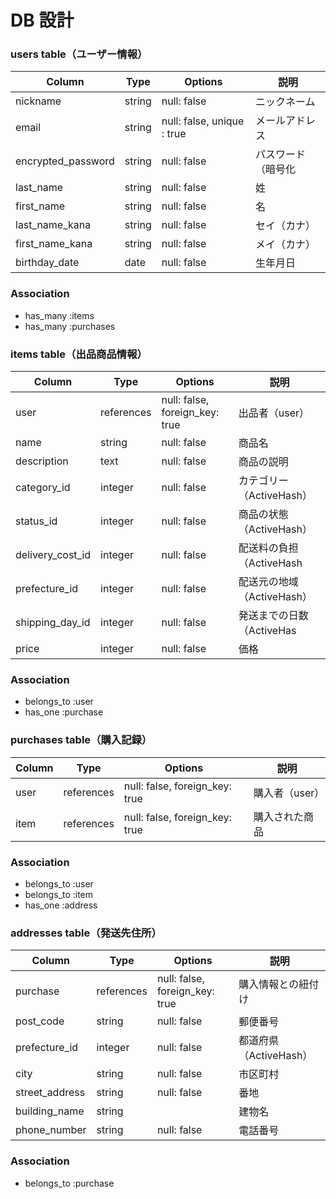# DB 設計


### users table（ユーザー情報）

| Column             | Type       | Options                          | 説明             |
|--------------------|------------|----------------------------------|------------------|
| nickname           | string     | null: false                      | ニックネーム     |
| email              | string     | null: false, unique : true       | メールアドレス   |
| encrypted_password | string     | null: false                      | パスワード（暗号化 |
| last_name          | string     | null: false                      | 姓               |
| first_name         | string     | null: false                      | 名               |
| last_name_kana     | string     | null: false                      | セイ（カナ）     |
| first_name_kana    | string     | null: false                      | メイ（カナ）     |
| birthday_date      | date       | null: false                      | 生年月日         |


### Association
* has_many :items
* has_many :purchases


### items table（出品商品情報）

| Column            | Type       | Options                          | 説明                     |
|-------------------|------------|----------------------------------|-------------------------
| user              | references | null: false, foreign_key: true   | 出品者（user）           |
| name              | string     | null: false                      | 商品名                   |
| description       | text       | null: false                      | 商品の説明               |
| category_id       | integer    | null: false                      | カテゴリー（ActiveHash） |
| status_id         | integer    | null: false                      | 商品の状態（ActiveHash） |
| delivery_cost_id  | integer    | null: false                      | 配送料の負担（ActiveHash |
| prefecture_id     | integer    | null: false                      | 配送元の地域（ActiveHash）|
| shipping_day_id   | integer    | null: false                      | 発送までの日数（ActiveHas|
| price             | integer    | null: false                      | 価格                    |

### Association

* belongs_to :user
* has_one :purchase



### purchases table（購入記録）

| Column     | Type       | Options                        | 説明           |
|------------|------------|------------------------------- |----------------|
| user       | references | null: false, foreign_key: true | 購入者（user） |
| item       | references | null: false, foreign_key: true | 購入された商品 |

### Association

* belongs_to :user
* belongs_to :item
* has_one :address



### addresses table（発送先住所）

| Column          | Type       | Options                       | 説明               |
|-----------------|------------|-------------------------------|--------------------|
| purchase        | references | null: false, foreign_key: true| 購入情報との紐付け   |
| post_code       | string     | null: false                   | 郵便番号            |
| prefecture_id   | integer    | null: false                   | 都道府県（ActiveHash）|
| city            | string     | null: false                   | 市区町村           |
| street_address  | string     | null: false                   | 番地               |
| building_name   | string     |                               | 建物名             |
| phone_number    | string     | null: false                   | 電話番号           |


### Association
* belongs_to :purchase




